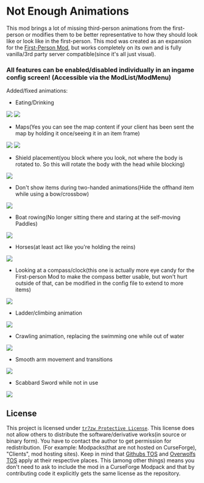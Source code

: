 # Not Enough Animations

This mod brings a lot of missing third-person animations from the first-person or modifies them to be better representative to how they should look like or look like in the first-person. This mod was created as an expansion for the [First-Person Mod](https://www.curseforge.com/minecraft/mc-mods/first-person-model), but works completely on its own and is fully vanilla/3rd party server compatible(since it's all just visual).

### All features can be enabled/disabled individually in an ingame config screen! (Accessible via the ModList/ModMenu)

Added/fixed animations:

- Eating/Drinking

![](https://tr7zw.dev/nea/eating.png)
![](https://tr7zw.dev/nea/drinking.png)

- Maps(Yes you can see the map content if your client has been sent the map by holding it once/seeing it in an item frame)

![](https://tr7zw.dev/nea/maps1.PNG)
![](https://tr7zw.dev/nea/maps2.PNG)

- Shield placement(you block where you look, not where the body is rotated to. So this will rotate the body with the head while blocking)

![](https://tr7zw.dev/nea/shield.png)

- Don't show items during two-handed animations(Hide the offhand item while using a bow/crossbow)

![](https://tr7zw.dev/nea/twoHands.PNG)

- Boat rowing(No longer sitting there and staring at the self-moving Paddles)

![](https://tr7zw.dev/nea/boat.png)

- Horses(at least act like you're holding the reins)

![](https://tr7zw.dev/nea/horse.png)

- Looking at a compass/clock(this one is actually more eye candy for the First-person Mod to make the compass better usable, but won't hurt outside of that, can be modified in the config file to extend to more items)

![](https://tr7zw.dev/nea/compass.PNG)

- Ladder/climbing animation

![](https://tr7zw.dev/nea/ladder.gif)

- Crawling animation, replacing the swimming one while out of water

![](https://tr7zw.dev/nea/crawling.gif)

- Smooth arm movement and transitions

![](https://tr7zw.dev/nea/smootharms.gif)

- Scabbard Sword while not in use

![](https://tr7zw.dev/nea/ScabbardSword.gif)

## License

This project is licensed under [``tr7zw Protective License``](LICENSE-EntityCulling).
This license does not allow others to distribute the software/derivative works(in source or binary form).
You have to contact the author to get permission for redistribution. (For example: Modpacks(that are not hosted on CurseForge), "Clients", mod hosting sites).
Keep in mind that [Githubs TOS](https://docs.github.com/en/github/site-policy/github-terms-of-service#d-user-generated-content) and [Overwolfs TOS](https://www.overwolf.com/legal/terms/) apply at their respective places. This (among other things) means you don't need to ask to include the mod in a CurseForge Modpack and that by contributing code it explicitly gets the same license as the repository.
